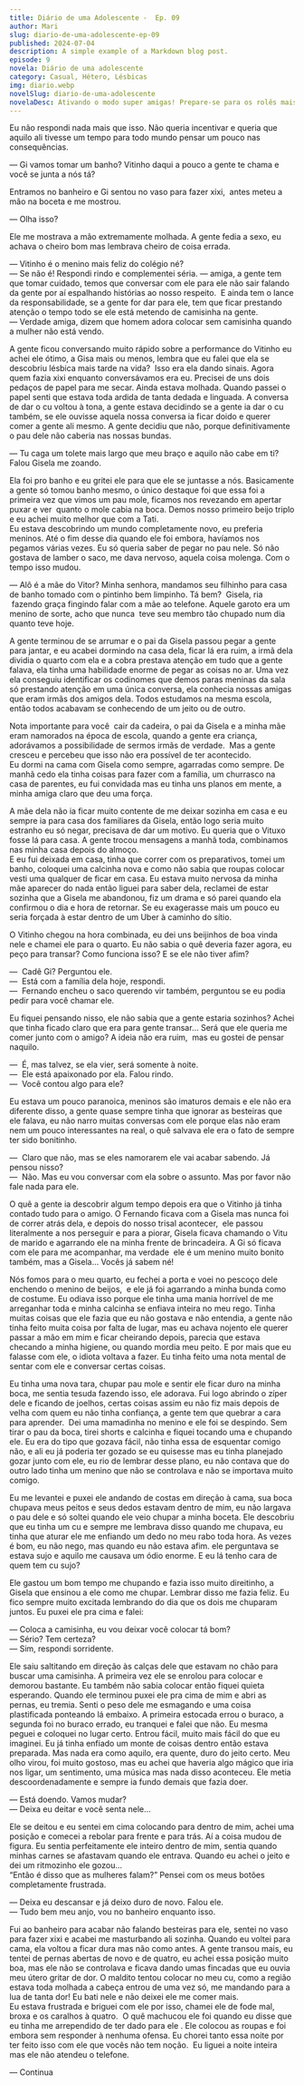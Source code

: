 ```yaml
---
title: Diário de uma Adolescente -  Ep. 09
author: Mari
slug: diario-de-uma-adolescente-ep-09
published: 2024-07-04
description: A simple example of a Markdown blog post.
episode: 9
novela: Diário de uma adolescente
category: Casual, Hétero, Lésbicas
img: diario.webp
novelSlug: diario-de-uma-adolescente
novelaDesc: Ativando o modo super amigas! Prepare-se para os rolês mais insanos que duas garotas podem aprontar, como se fosse a coisa mais normal do mundo!
---
```


Eu não respondi nada mais que isso. Não queria incentivar e queria que aquilo ali tivesse um tempo para todo mundo pensar um pouco nas consequências.

— Gi vamos tomar um banho? Vitinho daqui a pouco a gente te chama e você se junta a nós tá?

Entramos no banheiro e Gi sentou no vaso para fazer xixi,  antes meteu a mão na boceta e me mostrou.

— Olha isso?

Ele me mostrava a mão extremamente molhada. A gente fedia a sexo, eu achava o cheiro bom mas lembrava cheiro de coisa errada.

— Vitinho é o menino mais feliz do colégio né?   
— Se não é! Respondi rindo e complementei séria. — amiga, a gente tem que tomar cuidado, temos que conversar com ele para ele não sair falando da gente por aí espalhando histórias ao nosso respeito.  E ainda tem o lance da responsabilidade, se a gente for dar para ele, tem que ficar prestando atenção o tempo todo se ele está metendo de camisinha na gente.  
— Verdade amiga, dizem que homem adora colocar sem camisinha quando a mulher não está vendo.

A gente ficou conversando muito rápido sobre a performance do Vitinho eu achei ele ótimo, a Gisa mais ou menos, lembra que eu falei que ela se descobriu lésbica mais tarde na vida?  Isso era ela dando sinais. Agora quem fazia xixi enquanto conversávamos era eu. Precisei de uns dois pedaços de papel para me secar. Ainda estava molhada. Quando passei o papel senti que estava toda ardida de tanta dedada e linguada. A conversa de dar o cu voltou à tona, a gente estava decidindo se a gente ia dar o cu também, se ele ouvisse aquela nossa conversa ia ficar doido e querer comer a gente ali mesmo. A gente decidiu que não, porque definitivamente o pau dele não caberia nas nossas bundas.

— Tu caga um tolete mais largo que meu braço e aquilo não cabe em ti? Falou Gisela me zoando.

Ela foi pro banho e eu gritei ele para que ele se juntasse a nós. Basicamente a gente só tomou banho mesmo, o único destaque foi que essa foi a primeira vez que vimos um pau mole, ficamos nos revezando em apertar puxar e ver  quanto o mole cabia na boca. Demos nosso primeiro beijo triplo e eu achei muito melhor que com a Tati.  
Eu estava descobrindo um mundo completamente novo, eu preferia meninos. Até o fim desse dia quando ele foi embora, havíamos nos pegamos várias vezes. Eu só queria saber de pegar no pau nele. Só não gostava de lamber o saco, me dava nervoso, aquela coisa molenga. Com o tempo isso mudou.

— Alô é a mãe do Vitor? Minha senhora, mandamos seu filhinho para casa de banho tomado com o pintinho bem limpinho. Tá bem?  Gisela, ria  fazendo graça fingindo falar com a mãe ao telefone. Aquele garoto era um menino de sorte, acho que nunca  teve seu membro tão chupado num dia quanto teve hoje.

A gente terminou de se arrumar e o pai da Gisela passou pegar a gente para jantar, e eu acabei dormindo na casa dela, ficar lá era ruim, a irmã dela dividia o quarto com ela e a cobra prestava atenção em tudo que a gente falava, ela tinha uma habilidade enorme de pegar as coisas no ar. Uma vez ela conseguiu identificar os codinomes que demos paras meninas da sala só prestando atenção em uma única conversa, ela conhecia nossas amigas que eram irmãs dos amigos dela. Todos estudamos na mesma escola, então todos acabavam se conhecendo de um jeito ou de outro.

Nota importante para você  cair da cadeira, o pai da Gisela e a minha mãe eram namorados na época de escola, quando a gente era criança, adorávamos a possibilidade de sermos irmãs de verdade.  Mas a gente cresceu e percebeu que isso não era possível de ter acontecido.   
Eu dormi na cama com Gisela como sempre, agarradas como sempre. De manhã cedo ela tinha coisas para fazer com a família, um churrasco na casa de parentes, eu fui convidada mas eu tinha uns planos em mente, a minha amiga claro que deu uma força.

A mãe dela não ia ficar muito contente de me deixar sozinha em casa e eu sempre ia para casa dos familiares da Gisela, então logo seria muito estranho eu só negar, precisava de dar um motivo. Eu queria que o Vituxo fosse lá para casa. A gente trocou mensagens a manhã toda, combinamos nas minha casa depois do almoço.   
E eu fui deixada em casa, tinha que correr com os preparativos, tomei um banho, coloquei uma calcinha nova e como não sabia que roupas colocar vesti uma qualquer de ficar em casa. Eu estava muito nervosa da minha mãe aparecer do nada então liguei para saber dela, reclamei de estar sozinha que a Gisela me abandonou, fiz um drama e só parei quando ela confirmou o dia e hora de retornar. Se eu exagerasse mais um pouco eu seria forçada à estar dentro de um Uber à caminho do sítio.

O Vitinho chegou na hora combinada, eu dei uns beijinhos de boa vinda nele e chamei ele para o quarto. Eu não sabia o quê deveria fazer agora, eu peço para transar? Como funciona isso? E se ele não tiver afim?

—  Cadê Gi? Perguntou ele.  
—  Está com a família dela hoje, respondi.  
—  Fernando encheu o saco querendo vir também, perguntou se eu podia pedir para você chamar ele.

Eu fiquei pensando nisso, ele não sabia que a gente estaria sozinhos? Achei que tinha ficado claro que era para gente transar… Será que ele queria me comer junto com o amigo? A ideia não era ruim,  mas eu gostei de pensar naquilo.

—  É, mas talvez, se ela vier, será somente à noite.   
—  Ele está apaixonado por ela. Falou rindo.   
—  Você contou algo para ele?

Eu estava um pouco paranoica, meninos são imaturos demais e ele não era diferente disso, a gente quase sempre tinha que ignorar as besteiras que ele falava, eu não narro muitas conversas com ele porque elas não eram nem um pouco interessantes na real, o quê salvava ele era o fato de sempre ter sido bonitinho.

—  Claro que não, mas se eles namorarem ele vai acabar sabendo. Já pensou nisso?   
—  Não. Mas eu vou conversar com ela sobre o assunto. Mas por favor não fale nada para ele.

O quê a gente ia descobrir algum tempo depois era que o Vitinho já tinha contado tudo para o amigo. O Fernando ficava com a Gisela mas nunca foi de correr atrás dela, e depois do nosso trisal acontecer,  ele passou literalmente a nos perseguir e para a piorar, Gisela ficava chamando o Vitu de marido e agarrando ele na minha frente de brincadeira. A Gi só ficava com ele para me acompanhar, ma verdade  ele é um menino muito bonito também, mas a Gisela… Vocês já sabem né!

Nós fomos para o meu quarto, eu fechei a porta e voei no pescoço dele enchendo o menino de beijos,  e ele já foi agarrando a minha bunda como de costume. Eu odiava isso porque ele tinha uma mania horrível de me arreganhar toda e minha calcinha se enfiava inteira no meu rego. Tinha muitas coisas que ele fazia que eu não gostava e não entendia, a gente não tinha feito muita coisa por falta de lugar, mas eu achava nojento ele querer passar a mão em mim e ficar cheirando depois, parecia que estava checando a minha higiene, ou quando mordia meu peito. E por mais que eu falasse com ele, o idiota voltava a fazer. Eu tinha feito uma nota mental de sentar com ele e conversar certas coisas.

Eu tinha uma nova tara, chupar pau mole e sentir ele ficar duro na minha boca, me sentia tesuda fazendo isso, ele adorava. Fui logo abrindo o zíper dele e ficando de joelhos, certas coisas assim eu não fiz mais depois de velha com quem eu não tinha confiança, a gente tem que quebrar a cara para aprender.  Dei uma mamadinha no menino e ele foi se despindo. Sem tirar o pau da boca, tirei shorts e calcinha e fiquei tocando uma e chupando ele. Eu era do tipo que gozava fácil, não tinha essa de esquentar comigo não, e ali eu já poderia ter gozado se eu quisesse mas eu tinha planejado gozar junto com ele, eu rio de lembrar desse plano, eu não contava que do outro lado tinha um menino que não se controlava e não se importava muito comigo.

Eu me levantei e puxei ele andando de costas em direção à cama, sua boca chupava meus peitos e seus dedos estavam dentro de mim, eu não largava o pau dele e só soltei quando ele veio chupar a minha boceta. Ele descobriu que eu tinha um cu e sempre me lembrava disso quando me chupava, eu tinha que aturar ele me enfiando um dedo no meu rabo toda hora. As vezes é bom, eu não nego, mas quando eu não estava afim. ele perguntava se estava sujo e aquilo me causava um ódio enorme. E eu lá tenho cara de quem tem cu sujo?

Ele gastou um bom tempo me chupando e fazia isso muito direitinho, a Gisela que ensinou a ele como me chupar. Lembrar disso me fazia feliz. Eu fico sempre muito excitada lembrando do dia que os dois me chuparam juntos. Eu puxei ele pra cima e falei:

— Coloca a camisinha, eu vou deixar você colocar tá bom?   
— Sério? Tem certeza?   
— Sim, respondi sorridente.

Ele saiu saltitando em direção às calças dele que estavam no chão para buscar uma camisinha. A primeira vez ele se enrolou para colocar e demorou bastante. Eu também não sabia colocar então fiquei quieta esperando. Quando ele terminou puxei ele pra cima de mim e abri as pernas, eu tremia. Senti o peso dele me esmagando e uma coisa plastificada ponteando lá embaixo. A primeira estocada errou o buraco, a segunda foi no buraco errado, eu tranquei e falei que não. Eu mesma peguei e coloquei no lugar certo. Entrou fácil, muito mais fácil do que eu imaginei. Eu já tinha enfiado um monte de coisas dentro então estava preparada. Mas nada era como aquilo, era quente, duro do jeito certo. Meu olho virou, foi muito gostoso, mas eu achei que haveria algo mágico que iria nos ligar, um sentimento, uma música mas nada disso aconteceu. Ele metia descoordenadamente e sempre ia fundo demais que fazia doer.

— Está doendo. Vamos mudar?   
— Deixa eu deitar e você senta nele…

Ele se deitou e eu sentei em cima colocando para dentro de mim, achei uma posição e comecei a rebolar para frente e para trás. Aí a coisa mudou de figura. Eu sentia perfeitamente ele inteiro dentro de mim, sentia quando minhas carnes se afastavam quando ele entrava. Quando eu achei o jeito e dei um ritmozinho ele gozou…  
“Então é disso que as mulheres falam?” Pensei com os meus botões completamente frustrada.

— Deixa eu descansar e já deixo duro de novo. Falou ele.  
— Tudo bem meu anjo, vou no banheiro enquanto isso.

Fui ao banheiro para acabar não falando besteiras para ele, sentei no vaso para fazer xixi e acabei me masturbando ali sozinha. Quando eu voltei para cama, ela voltou a ficar dura mas não como antes. A gente transou mais, eu tentei de pernas abertas de novo e de quatro, eu achei essa posição muito boa, mas ele não se controlava e ficava dando umas fincadas que eu ouvia meu útero gritar de dor. O maldito tentou colocar no meu cu, como a região estava toda molhada a cabeça entrou de uma vez só, me mandando para a lua de tanta dor! Eu bati nele e não deixei ele me comer mais.   
Eu estava frustrada e briguei com ele por isso, chamei ele de fode mal, broxa e os caralhos à quatro.  O quê machucou ele foi quando eu disse que eu tinha me arrependido de ter dado para ele . Ele colocou as roupas e foi embora sem responder à nenhuma ofensa. Eu chorei tanto essa noite por ter feito isso com ele que vocês não tem noção.  Eu liguei a noite inteira mas ele não atendeu o telefone.

— Continua
